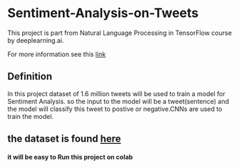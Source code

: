 # Sentiment-Analysis-on-Tweets

This project is part from Natural Language Processing in TensorFlow course by deeplearning.ai.

For more information see this [link](https://www.coursera.org/learn/natural-language-processing-tensorflow)

## Definition
In this project dataset of 1.6 million tweets will be used to train a model for Sentiment Analysis. so the input to the model will be a tweet(sentence) and the model will classify this tweet to postive or negative.CNNs are used to train the model.


## the dataset is found [here](https://www.kaggle.com/kazanova/sentiment140)

#### it will be easy to Run this project on colab
